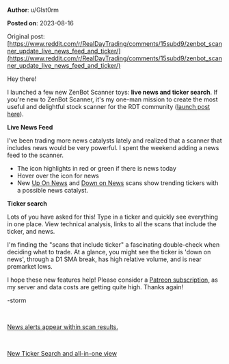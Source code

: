 **Author**: u/Glst0rm

**Posted on**: 2023-08-16

Original post: [https://www.reddit.com/r/RealDayTrading/comments/15subd9/zenbot_scanner_update_live_news_feed_and_ticker/](https://www.reddit.com/r/RealDayTrading/comments/15subd9/zenbot_scanner_update_live_news_feed_and_ticker/)

Hey there!

I launched a few new ZenBot Scanner toys: **live news and ticker search**.  If you're new to ZenBot Scanner, it's my one-man mission to create the most useful and delightful stock scanner for the RDT community ([launch post here](https://www.reddit.com/r/RealDayTrading/comments/108mj83/zenbot_scanner_update_new_features/)).

**Live News Feed**

I've been trading more news catalysts lately and realized that a scanner that includes news would be very powerful. I spent the weekend adding a news feed to the scanner.

* The icon highlights in red or green if there is news today
* Hover over the icon for news
* New [Up On News](https://www.zenscans.com/Up%20On%20News) and [Down on News](https://www.zenscans.com/Down%20On%20News) scans show trending tickers with a possible news catalyst.

**Ticker search**

Lots of you have asked for this! Type in a ticker and quickly see everything in one place. View technical analysis, links to all the scans that include the ticker, and news.

I'm finding the "scans that include ticker" a fascinating double-check when deciding what to trade. At a glance, you might see the ticker is 'down on news', through a D1 SMA break, has high relative volume, and is near premarket lows.

I hope these new features help! Please consider a [Patreon subscription,](https://www.patreon.com/zenbot) as my server and data costs are getting quite high. Thanks again!

\-storm

&#x200B;

[News alerts appear within scan results.](<img src="cache/images/27cc3154e0b816ecd3e0d2aa73d30636.png" alt="Reddit Image">)

&#x200B;

[New Ticker Search and all-in-one view](<img src="cache/images/f261bcbd12eef9a2fdd9becf2e85af2b.png" alt="Reddit Image">)

&#x200B;

&#x200B;